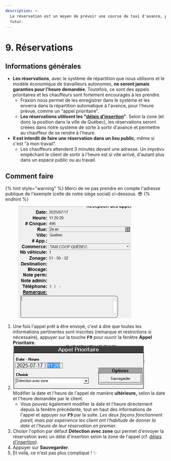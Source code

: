 ```yaml
---
description: >-
  La réservation est un moyen de prévoir une course de taxi d'avance, pour le
  futur.
---
```


# 9. Réservations

## Informations générales

* **Les réservations**, avec le système de répartition que nous utilisons et le modèle économique de travailleurs autonomes, **ne seront jamais garanties pour l'heure demandée**. Toutefois, ce sont des appels prioritaires et les chauffeurs sont fortement encouragés à les prendre.
  * Fraxion nous permet de les enregistrer dans le système et les enverra dans la répartition automatique à l'avance, pour l'heure prévue, comme un "appel prioritaire".
  * **Les réservations utilisent les "**[**délais d'insertion**](taxi/6.-territoire/zones.md#zones-avoisinantes-dessertes-et-delais-dinsertion)**"**. Selon la zone (et donc la position dans la ville de Québec), les réservations seront créées dans notre système de sorte à sortir d'avance et permettre au chauffeur de se rendre à l'heure.
* **Il est interdit de faire une réservation dans un lieu public**, même si c'est "à mon travail".
  * Les chauffeurs attendent 3 minutes devant une adresse. Un imprévu empêchant le client de sortir à l'heure est si vite arrivé, d'autant plus dans un espace public ou au travail.

## Comment faire

{% hint style="warning" %}
Merci de ne pas prendre en compte l'adresse publique de l'exemple (celle de notre siège social) ci-dessous. 😎
{% endhint %}

<div align="left"><figure><img src=".gitbook/assets/image (3).png" alt="" width="356"><figcaption></figcaption></figure></div>

1. Une fois l'appel prêt à être envoyé, c'est à dire que toutes les informations pertinentes sont inscrites (remarque et restrictions si nécessaire), appuyer sur la touche <kbd>**F9**</kbd> pour ouvrir la fenêtre **Appel Prioritaire**.
2. <img src=".gitbook/assets/image (4).png" alt="" data-size="original">\
   Modifier la date et l'heure de l'appel de manière **ultérieure,** selon la date et l'heure demandée par le client.
   * Vous pouvez également modifier la date et l'heure directement depuis la fenêtre précédente, tout en haut des informations de l'appel et appuyer sur <kbd>**F9**</kbd> par la suite. _Les deux façons fonctionnent pareil, mais par expérience les client ont l'habitude de donner la date et l'heure de leur réservation en premier._&#x20;
3. Choisir l'option par défaut **Détection avec zone** qui permet d'envoyer la réservation avec un délai d'insertion selon la zone de l'appel (cf. [délais d'insertion](taxi/6.-territoire/zones.md#zones-avoisinantes-dessertes-et-delais-dinsertion)).
4. Appuyer sur **Sauvegarder**.
5. Et voilà, ce n'est pas plus compliqué ! ✨
